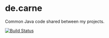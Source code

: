 # de.carne

Common Java code shared between my projects.

[![Build Status](https://travis-ci.org/hdecarne/de.carne.svg?branch=master)](https://travis-ci.org/hdecarne/de.carne)
